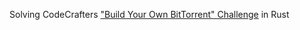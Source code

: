 Solving CodeCrafters
["Build Your Own BitTorrent" Challenge](https://app.codecrafters.io/courses/bittorrent/overview) in Rust
